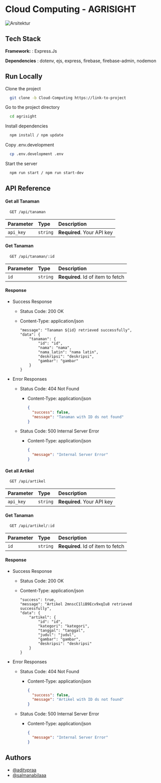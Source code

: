 # Cloud Computing - AGRISIGHT

![Arsitektur](https://github.com/Aditypraa/Agrisight/assets/95411404/fc49d59c-ad6e-4355-bd18-7c0c930656a8)

## Tech Stack

**Framework:** : Express.Js

**Dependencies** : dotenv, ejs, express, firebase, firebase-admin, nodemon

## Run Locally

Clone the project

```bash
  git clone -b Cloud-Computing https://link-to-project
```

Go to the project directory

```bash
  cd agrisight
```

Install dependencies

```bash
  npm install / npm update
```

Copy .env.development

```bash
  cp .env.development .env
```

Start the server

```bash
  npm run start / npm run start-dev
```

## API Reference

#### Get all Tanaman

```http
  GET /api/tanaman
```

| Parameter | Type     | Description                |
| :-------- | :------- | :------------------------- |
| `api_key` | `string` | **Required**. Your API key |

#### Get Tanaman

```http
  GET /api/tanaman/:id
```

| Parameter | Type     | Description                       |
| :-------- | :------- | :-------------------------------- |
| `id`      | `string` | **Required**. Id of item to fetch |

#### Response

- Success Response

  - Status Code: 200 OK
  - Content-Type: application/json

    ```"success": true,
    "message": "Tanaman ${id} retrieved successfully",
    "data": {
        "tanaman": {
            "id": "id",
            "nama": "nama",
            "nama_latin": "nama latin",
            "deskripsi": "deskripsi",
            "gambar": "gambar"
        }
    }
    ```

- Error Responses

  - Status Code: 404 Not Found

    - Content-Type: application/json

      ```json
      {
        "success": false,
        "message": "Tanaman with ID ds not found"
      }
      ```

  - Status Code: 500 Internal Server Error

    - Content-Type: application/json

      ```json
      {
        "message": "Internal Server Error"
      }
      ```

#### Get all Artikel

```http
  GET /api/artikel
```

| Parameter | Type     | Description                |
| :-------- | :------- | :------------------------- |
| `api_key` | `string` | **Required**. Your API key |

#### Get Tanaman

```http
  GET /api/artikel/:id
```

| Parameter | Type     | Description                       |
| :-------- | :------- | :-------------------------------- |
| `id`      | `string` | **Required**. Id of item to fetch |

#### Response

- Success Response

  - Status Code: 200 OK
  - Content-Type: application/json

    ```{
    "success": true,
    "message": "Artikel 2mnscC1liB9Ecv9xqIu8 retrieved successfully",
    "data": {
        "artikel": {
            "id": "id",
            "kategori": "kategori",
            "tanggal": "tanggal",
            "judul": "judul",
            "gambar": "gambar",
            "deskripsi": "deskripsi"
        }
    }
    ```

- Error Responses

  - Status Code: 404 Not Found

    - Content-Type: application/json

      ```json
      {
        "success": false,
        "message": "Artikel with ID ds not found"
      }
      ```

  - Status Code: 500 Internal Server Error

    - Content-Type: application/json

      ```json
      {
        "message": "Internal Server Error"
      }
      ```

## Authors

- [@aditypraa](https://github.com/Aditypraa)
- [@salmanabilaaa](https://github.com/salmanabilaaa)
